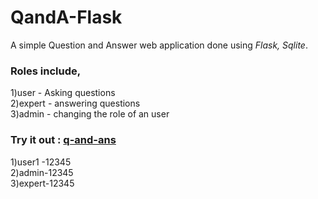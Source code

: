 # QandA-Flask

A simple Question and Answer web application done using <i>Flask, Sqlite</i>.<br>

### Roles include,
1)user - Asking questions <br>
2)expert - answering questions <br>
3)admin - changing the role of an user <br>

### Try it out : [q-and-ans](https://q-and-ans.herokuapp.com/)
1)user1 -12345  <br>
2)admin-12345 <br>
3)expert-12345 <br>
